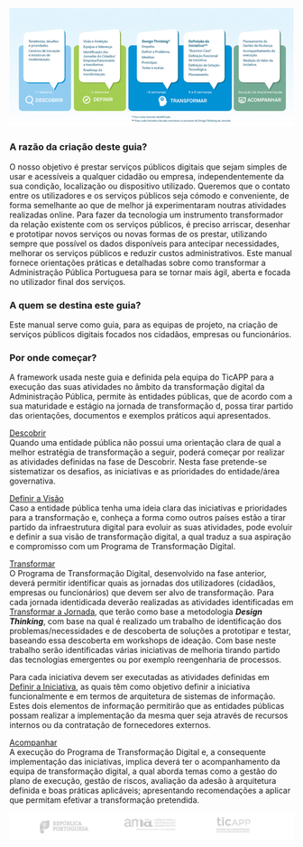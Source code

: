 

![proceso](images/processo_td.png)

### A razão da criação deste guia?
O nosso objetivo é prestar serviços públicos digitais que sejam simples de usar e acessíveis a qualquer cidadão ou empresa, independentemente da sua condição, localização ou dispositivo utilizado. Queremos que o contato entre os utilizadores e os serviços públicos seja cómodo e conveniente, de forma semelhante ao que de melhor já experimentaram noutras atividades realizadas online. 
Para fazer da tecnologia um instrumento transformador da relação existente com os serviços públicos, é preciso arriscar, desenhar e prototipar novos serviços ou novas formas de os prestar, utilizando sempre que possível os dados disponíveis para antecipar necessidades, melhorar os serviços públicos e reduzir custos administrativos.
Este manual fornece orientações práticas e detalhadas sobre como transformar a Administração Pública Portuguesa para se tornar mais ágil, aberta e focada no utilizador final dos serviços. 

### A quem se destina este guia?
Este manual serve como guia, para as equipas de projeto, na criação de serviços públicos digitais focados nos cidadãos, empresas ou funcionários.

### Por onde começar?
A framework usada neste guia e definida pela equipa do TicAPP para a execução das suas atividades no âmbito da transformação digital da Administração Pública, permite às entidades públicas, que de acordo com a sua maturidade e estágio na jornada de transformação d, possa tirar partido das orientações, documentos e exemplos práticos aqui apresentados.    


[Descobrir](0-Descobrir.md)    
Quando uma entidade pública não possui uma orientação clara de qual a melhor estratégia de transformação a seguir, poderá começar por realizar as atividades definidas na fase de Descobrir. Nesta fase pretende-se sistematizar os desafios, as iniciativas e as prioridades do entidade/área governativa.  


[Definir a Visão](1-DefinicaoVisao.md)   
Caso a entidade pública tenha uma ideia clara das iniciativas e prioridades para a transformação e, conheça a forma como outros países estão a tirar partido da infraestrutura digital para evoluir as suas atividades, pode evoluir e definir a sua visão de transformação digital, a qual traduz a sua aspiração e compromisso com um Programa de Transformação Digital.
  

[Transformar](2-Transformar.md)   
O Programa de Transformação Digital, desenvolvido na fase anterior, deverá permitir identificar quais as jornadas dos utilizadores (cidadãos, empresas ou funcionários) que devem ser alvo de transformação.
Para cada jornada identidicada deverão realizadas as atividades identificadas em [Transformar a Jornada](2.1-TransformaraJornada.md), que terão como base a metodologia ***Design Thinking***, com base na qual é realizado um trabalho de identificação dos problemas/necessidades e de descoberta de soluções a prototipar e testar, baseando essa descoberta em workshops de ideação. Com base neste trabalho serão identificadas várias iniciativas de melhoria tirando partido das tecnologias emergentes ou por exemplo reengenharia de processos.   
  
Para cada iniciativa devem ser executadas as atividades definidas em [Definir a Iniciativa](2.2-DefinirIniciativa.md), as quais têm como objetivo definir a iniciativa funcionalmente e em termos de arquitetura de sistemas de informação. Estes dois elementos de informação permitirão que as entidades públicas possam realizar a implementação da mesma quer seja através de recursos internos ou da contratação de fornecedores externos.



[Acompanhar](3-Acompanhamento.md)  
A execução do Programa de Transformação Digital e, a consequente implementação das iniciativas, implica deverá ter o acompanhamento da equipa de transformação digital, a qual aborda temas como a gestão do plano de execução, gestão de riscos, avaliação da adesão à arquitetura definida e boas práticas aplicáveis; apresentando recomendações a aplicar que permitam efetivar a transformação pretendida.


![republica_ama_ticapp](images/rodape.png)